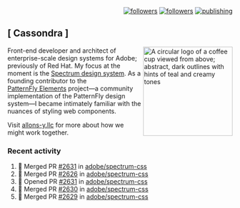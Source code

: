 <p align="right"><a rel="me" href="https://front-end.social/@castastrophe">
    <img alt="followers" title="Follow me on Mastodon" src="https://img.shields.io/mastodon/follow/109297102751309835?domain=https%3A%2F%2Ffront-end.social&label=Follow&logo=mastodon&logoColor=white&style=for-the-badge&labelColor=008080&color=006969"/></a>
  <a href="https://codepen.io/castastrophe/">
    <img alt="followers" title="Follow me on CodePen" src="https://img.shields.io/badge/23-1?color=640464&labelColor=7c007c&style=for-the-badge&logo=codepen&label=Follow"/></a>
<a href="https://castastrophe.medium.com/">
    <img alt="publishing" title="View articles on Medium" src="https://img.shields.io/badge/107-1?color=666&labelColor=444&label=subscribe&logo=medium&logoColor=white&style=for-the-badge"/></a>
</p>

## [&nbsp;Cassondra&nbsp;]

<img align="right" src="https://github-production-user-asset-6210df.s3.amazonaws.com/1840295/253016758-ba468774-1cd3-42c2-8f43-947b5eeb5edf.png" height="200" alt="A circular logo of a coffee cup viewed from above; abstract, dark outlines with hints of teal and creamy tones">

Front-end developer and architect of enterprise-scale design systems for Adobe; previously of Red Hat. My focus at the moment is the [Spectrum design system](https://github.com/adobe/spectrum-css). As a founding contributor to the [PatternFly&nbsp;Elements](https://github.com/patternfly/patternfly-elements) project&mdash;a community implementation of the PatternFly design system&mdash;I became intimately familiar with the nuances of styling web components.

Visit [allons-y.llc](http://allons-y.llc/) for more about how we might work together.

### Recent activity

<!--START_SECTION:activity-->
1. 🎉 Merged PR [#2631](https://github.com/adobe/spectrum-css/pull/2631) in [adobe/spectrum-css](https://github.com/adobe/spectrum-css)
2. 🎉 Merged PR [#2626](https://github.com/adobe/spectrum-css/pull/2626) in [adobe/spectrum-css](https://github.com/adobe/spectrum-css)
3. 💪 Opened PR [#2631](https://github.com/adobe/spectrum-css/pull/2631) in [adobe/spectrum-css](https://github.com/adobe/spectrum-css)
4. 🎉 Merged PR [#2630](https://github.com/adobe/spectrum-css/pull/2630) in [adobe/spectrum-css](https://github.com/adobe/spectrum-css)
5. 🎉 Merged PR [#2629](https://github.com/adobe/spectrum-css/pull/2629) in [adobe/spectrum-css](https://github.com/adobe/spectrum-css)
<!--END_SECTION:activity-->
